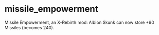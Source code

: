 # missile_empowerment
Missile Empowerment, an X-Rebirth mod: Albion Skunk can now store +90 Missiles (becomes 240).
